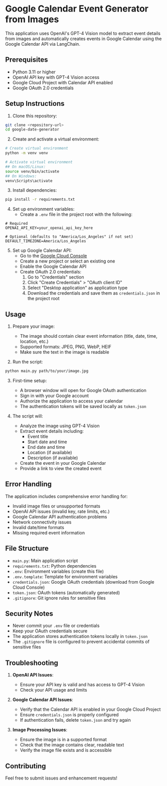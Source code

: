 # Google Calendar Event Generator from Images

This application uses OpenAI's GPT-4 Vision model to extract event details from images and automatically creates events in Google Calendar using the Google Calendar API via LangChain.

## Prerequisites

- Python 3.11 or higher
- OpenAI API key with GPT-4 Vision access
- Google Cloud Project with Calendar API enabled
- Google OAuth 2.0 credentials

## Setup Instructions

1. Clone this repository:
```bash
git clone <repository-url>
cd google-date-generator
```

2. Create and activate a virtual environment:
```bash
# Create virtual environment
python -m venv venv

# Activate virtual environment
## On macOS/Linux:
source venv/bin/activate
## On Windows:
venv\Scripts\activate
```

3. Install dependencies:
```bash
pip install -r requirements.txt
```

4. Set up environment variables:
   - Create a `.env` file in the project root with the following:
```
# Required
OPENAI_API_KEY=your_openai_api_key_here

# Optional (defaults to "America/Los_Angeles" if not set)
DEFAULT_TIMEZONE=America/Los_Angeles
```

5. Set up Google Calendar API:
   - Go to the [Google Cloud Console](https://console.cloud.google.com)
   - Create a new project or select an existing one
   - Enable the Google Calendar API
   - Create OAuth 2.0 credentials:
     1. Go to "Credentials" section
     2. Click "Create Credentials" > "OAuth client ID"
     3. Select "Desktop application" as application type
     4. Download the credentials and save them as `credentials.json` in the project root

## Usage

1. Prepare your image:
   - The image should contain clear event information (title, date, time, location, etc.)
   - Supported formats: JPEG, PNG, WebP, HEIF
   - Make sure the text in the image is readable

2. Run the script:
```bash
python main.py path/to/your/image.jpg
```

3. First-time setup:
   - A browser window will open for Google OAuth authentication
   - Sign in with your Google account
   - Authorize the application to access your calendar
   - The authentication tokens will be saved locally as `token.json`

4. The script will:
   - Analyze the image using GPT-4 Vision
   - Extract event details including:
     * Event title
     * Start date and time
     * End date and time
     * Location (if available)
     * Description (if available)
   - Create the event in your Google Calendar
   - Provide a link to view the created event

## Error Handling

The application includes comprehensive error handling for:
- Invalid image files or unsupported formats
- OpenAI API issues (invalid key, rate limits, etc.)
- Google Calendar API authentication problems
- Network connectivity issues
- Invalid date/time formats
- Missing required event information

## File Structure

- `main.py`: Main application script
- `requirements.txt`: Python dependencies
- `.env`: Environment variables (create this file)
- `.env.template`: Template for environment variables
- `credentials.json`: Google OAuth credentials (download from Google Cloud Console)
- `token.json`: OAuth tokens (automatically generated)
- `.gitignore`: Git ignore rules for sensitive files

## Security Notes

- Never commit your `.env` file or credentials
- Keep your OAuth credentials secure
- The application stores authentication tokens locally in `token.json`
- The `.gitignore` file is configured to prevent accidental commits of sensitive files

## Troubleshooting

1. **OpenAI API Issues**:
   - Ensure your API key is valid and has access to GPT-4 Vision
   - Check your API usage and limits

2. **Google Calendar API Issues**:
   - Verify that the Calendar API is enabled in your Google Cloud Project
   - Ensure `credentials.json` is properly configured
   - If authentication fails, delete `token.json` and try again

3. **Image Processing Issues**:
   - Ensure the image is in a supported format
   - Check that the image contains clear, readable text
   - Verify the image file exists and is accessible

## Contributing

Feel free to submit issues and enhancement requests! 